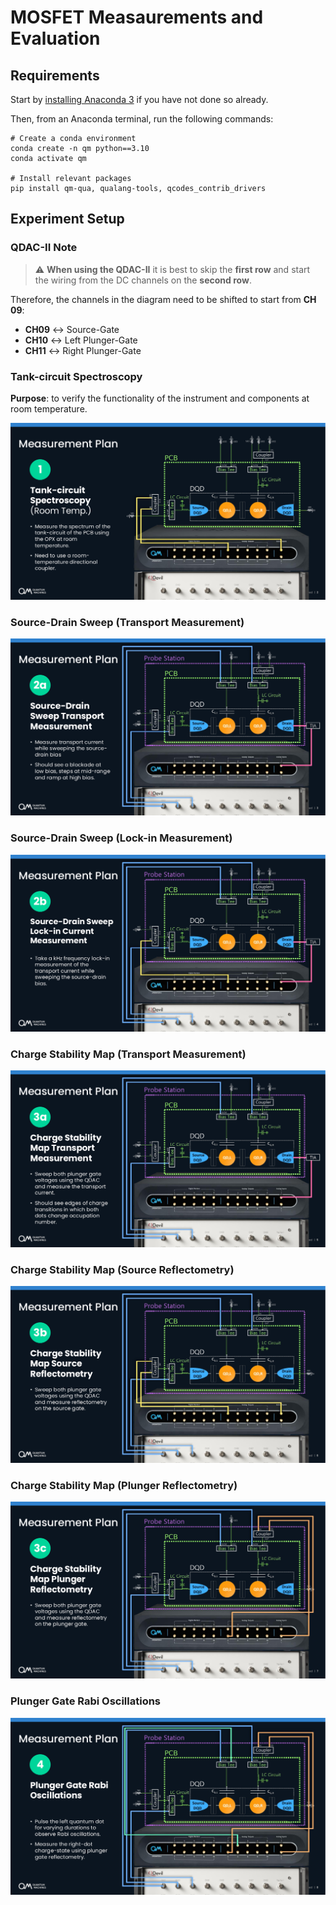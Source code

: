 # MOSFET Measaurements and Evaluation
## Requirements
Start by [installing Anaconda 3](https://www.anaconda.com/download) if you have not done so already.

Then, from an Anaconda terminal, run the following commands:
```shell
# Create a conda environment
conda create -n qm python==3.10
conda activate qm

# Install relevant packages
pip install qm-qua, qualang-tools, qcodes_contrib_drivers
```
## Experiment Setup
### QDAC-II Note
> &#x26a0;&#xfe0f; **When using the QDAC-II** it is best to skip the **first row** and start the wiring from the DC channels on the **second row**.

Therefore, the channels in the diagram need to be shifted to start from **CH 09**:
 - **CH09** ↔ Source-Gate
 - **CH10** ↔ Left Plunger-Gate
 - **CH11** ↔ Right Plunger-Gate

### Tank-circuit Spectroscopy
**Purpose**: to verify the functionality of the instrument and components at room temperature.

![](.img/page-2.png)

### Source-Drain Sweep (Transport Measurement)
![](.img/page-3.png)

### Source-Drain Sweep (Lock-in Measurement)
![](.img/page-4.png)

### Charge Stability Map (Transport Measurement)
![](.img/page-5.png)

### Charge Stability Map (Source Reflectometry)
![](.img/page-6.png)

### Charge Stability Map (Plunger Reflectometry)
![](.img/page-7.png)

### Plunger Gate Rabi Oscillations
![](.img/page-8.png)
